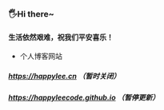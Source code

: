 ###  🖐️Hi there~
####  生活依然艰难，祝我们平安喜乐！
 - 个人博客网站  
#####  https://happylee.cn  （暂时关闭）
#####  https://happyleecode.github.io  （暂停更新）






<!--
**HappyLeeCode/HappyLeeCode** is a ✨ _special_ ✨ repository because its `README.md` (this file) appears on your GitHub profile.

Here are some ideas to get you started:

- 🔭 I’m currently working on ...
- 🌱 I’m currently learning ...
- 👯 I’m looking to collaborate on ...
- 🤔 I’m looking for help with ...
- 💬 Ask me about ...
- 📫 How to reach me: ...
- 😄 Pronouns: ...
- ⚡ Fun fact: ...
-->
